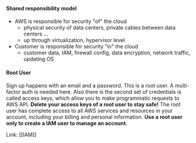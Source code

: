 #### Shared responsibility model
- AWS is responsible for security "of" the cloud
	- physical security of data centers, private cables between data centers ...
	- up through virtualization, hypervisor level
- Customer is responsible for security "in" the cloud
	- customer data, IAM, firewall config, data encryption, network traffic, updating OS

#### Root User
Sign up happens with an email and a password. This is a root user. A multi-factor auth is needed here. 
Also there is the second set of credentials is called access keys, which allow you to make programmatic requests to AWS API. **Delete your access keys of a root user to stay safe!**
The root user has complete access to all AWS services and resources in your account, including your billing and personal information.
**Use a root user only to create a IAM user to manage an account.**

Link: [[IAM]]